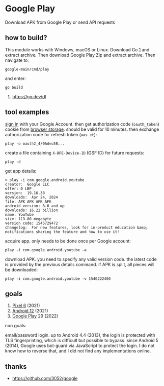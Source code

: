 # Google Play

Download APK from Google Play or send API requests

## how to build?

This module works with Windows, macOS or Linux. Download Go [1] and extract
archive. Then download Google Play Zip and extract archive. Then navigate to:

```
google-main/cmd/play
```

and enter:

```
go build
```

1. https://go.dev/dl

## tool examples

[sign in](https://accounts.google.com/embedded/setup/v2/android) with your Google
Account. then get authorization code (`oauth_token`) cookie from
[browser&nbsp;storage][1]. should be valid for 10 minutes. then exchange
authorization code for refresh token (`aas_et`):

~~~
play -o oauth2_4/0Adeu5B...
~~~

[1]://firefox-source-docs.mozilla.org/devtools-user/storage_inspector

create a file containing `X-DFE-Device-ID` (GSF ID) for future requests:

~~~
play -d
~~~

get app details:

~~~
> play -i com.google.android.youtube
creator:  Google LLC
offer: 0 LBP
version:  19.16.38
downloads:  Apr 24, 2024
file: APK APK APK APK
android version: 8.0 and up
downloads: 16.22 billion
name: YouTube
size: 113.80 megabyte
version code: 1545729472
changelog:  For new features, look for in-product education &amp; notifications sharing the feature and how to use it!
~~~

acquire app. only needs to be done once per Google account:

~~~
play -i com.google.android.youtube -a
~~~

download APK. you need to specify any valid version code. the latest code is
provided by the previous details command. if APK is split, all pieces will be
downloaded:

~~~
play -i com.google.android.youtube -v 1540222400
~~~

## goals

1. [Pixel 6](//wikipedia.org/wiki/Pixel_6) (2021)
2. [Android 12](//wikipedia.org/wiki/Android_12) (2021)
3. [Google Play](//wikipedia.org/wiki/Google_Play) 29 (2022)

non goals:

email/password login. up to Android 4.4 (2013), the login is protected with TLS
fingerprinting, which is difficult but possible to bypass. since Android 5
(2014), Google uses bot-guard via JavaScript to protect the login. I do not
know how to reverse that, and I did not find any implementations online.

## thanks
- https://github.com/3052/google